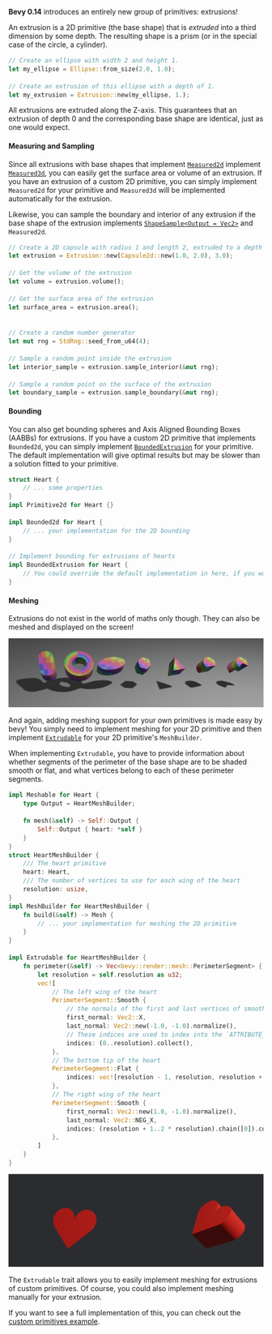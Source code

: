 **Bevy 0.14** introduces an entirely new group of primitives: extrusions!

An extrusion is a 2D primitive (the base shape) that is *extruded* into a third dimension by some depth. The resulting shape is a prism (or in the special case of the circle, a cylinder).

```rust
// Create an ellipse with width 2 and height 1.
let my_ellipse = Ellipse::from_size(2.0, 1.0);

// Create an extrusion of this ellipse with a depth of 1.
let my_extrusion = Extrusion::new(my_ellipse, 1.);
```

All extrusions are extruded along the Z-axis. This guarantees that an extrusion of depth 0 and the corresponding base shape are identical, just as one would expect.

#### Measuring and Sampling

Since all extrusions with base shapes that implement [`Measured2d`](https://docs.rs/bevy/0.14/bevy/index.html) implement [`Measured3d`](https://docs.rs/bevy/0.14/bevy/index.html), you can easily get the surface area or volume of an extrusion.
If you have an extrusion of a custom 2D primitive, you can simply implement `Measured2d` for your primitive and `Measured3d` will be implemented automatically for the extrusion.

Likewise, you can sample the boundary and interior of any extrusion if the base shape of the extrusion implements [`ShapeSample<Output = Vec2>`](https://docs.rs/bevy/0.14/bevy/index.html) and `Measured2d`. 

```rust
// Create a 2D capsule with radius 1 and length 2, extruded to a depth of 3
let extrusion = Extrusion::new(Capsule2d::new(1.0, 2.0), 3.0);

// Get the volume of the extrusion
let volume = extrusion.volume();

// Get the surface area of the extrusion
let surface_area = extrusion.area();


// Create a random number generator
let mut rng = StdRng::seed_from_u64(4);

// Sample a random point inside the extrusion
let interior_sample = extrusion.sample_interior(&mut rng);

// Sample a random point on the surface of the extrusion
let boundary_sample = extrusion.sample_boundary(&mut rng);
```

#### Bounding

You can also get bounding spheres and Axis Aligned Bounding Boxes (AABBs) for extrusions. If you have a custom 2D primitive that implements `Bounded2d`, you can simply implement [`BoundedExtrusion`](https://docs.rs/bevy/0.14/bevy/index.html) for your primitive. The default implementation will give optimal results but may be slower than a solution fitted to your primitive. 

```rust
struct Heart {
	// ... some properties
}
impl Primitive2d for Heart {}

impl Bounded2d for Heart {
	// ... your implementation for the 2D bounding
}

// Implement bounding for extrusions of hearts 
impl BoundedExtrusion for Heart {
    // You could override the default implementation in here, if you want to
}
```

#### Meshing

Extrusions do not exist in the world of maths only though. They can also be meshed and displayed on the screen!

![selected rendered extrusions](selected_extrusions.png)

And again, adding meshing support for your own primitives is made easy by bevy! You simply need to implement meshing for your 2D primitive and then implement [`Extrudable`](https://docs.rs/bevy/0.14/bevy/index.html) for your 2D primitive's `MeshBuilder`. 

When implementing `Extrudable`, you have to provide information about whether segments of the perimeter of the base shape are to be shaded smooth or flat, and what vertices belong to each of these perimeter segments.

```rust
impl Meshable for Heart {
    type Output = HeartMeshBuilder;

    fn mesh(&self) -> Self::Output {
        Self::Output { heart: *self }
    }
}
struct HeartMeshBuilder {
    /// The heart primitive 
	heart: Heart,
	/// The number of vertices to use for each wing of the heart
	resolution: usize,
}
impl MeshBuilder for HeartMeshBuilder {
    fn build(&self) -> Mesh {
        // ... your implementation for meshing the 2D primitive
    }
}

impl Extrudable for HeartMeshBuilder {
    fn perimeter(&self) -> Vec<bevy::render::mesh::PerimeterSegment> {
        let resolution = self.resolution as u32;
        vec![
			// The left wing of the heart
            PerimeterSegment::Smooth {
				// the normals of the first and last vertices of smooth segments have to be specified manually
                first_normal: Vec2::X,
                last_normal: Vec2::new(-1.0, -1.0).normalize(),
				// These indices are used to index into the `ATTRIBUTE_POSITION` vec of your 2D mesh.
                indices: (0..resolution).collect(),
            },
			// The bottom tip of the heart
            PerimeterSegment::Flat {
                indices: vec![resolution - 1, resolution, resolution + 1],
            },
			// The right wing of the heart
            PerimeterSegment::Smooth {
                first_normal: Vec2::new(1.0, -1.0).normalize(),
                last_normal: Vec2::NEG_X,
                indices: (resolution + 1..2 * resolution).chain([0]).collect(),
            },
        ]
    }
}
```

![a 2D heart primitive and its extrusion](heart_extrusion.png)

The `Extrudable` trait allows you to easily implement meshing for extrusions of custom primitives. Of course, you could also implement meshing manually for your extrusion.

If you want to see a full implementation of this, you can check out the [custom primitives example](https://github.com/bevyengine/bevy/tree/v0.14.0/examples/math/custom_primitives.rs).
